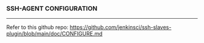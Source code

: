 ### SSH-AGENT CONFIGURATION
---

Refer to this github repo: https://github.com/jenkinsci/ssh-slaves-plugin/blob/main/doc/CONFIGURE.md